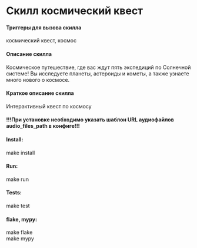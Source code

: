 # Скилл космический квест

#### Триггеры для вызова скилла
космический квест, космос

#### Описание скилла
Космическое путешествие, где вас ждут пять экспедиций по Солнечной системе! Вы исследуете планеты, астероиды и кометы, а также узнаете много нового о космосе.  

#### Краткое описание скилла
Интерактивный квест по космосу  

#### !!!При установке необходимо указать шаблон URL аудиофайлов audio_files_path в конфиге!!!

#### Install:

make install

#### Run:

make run

#### Tests:

make test

#### flake, mypy:

make flake  
make mypy

